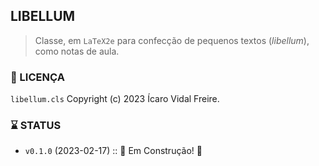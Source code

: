 ## LIBELLUM 

> Classe, em `LaTeX2e` para confecção de pequenos textos (_libellum_), como notas de aula.

### :scroll: LICENÇA 

`libellum.cls` Copyright (c) 2023 Ícaro Vidal Freire. 

### :hourglass: STATUS

- `v0.1.0` (2023-02-17) :: :construction: Em Construção! :construction:

